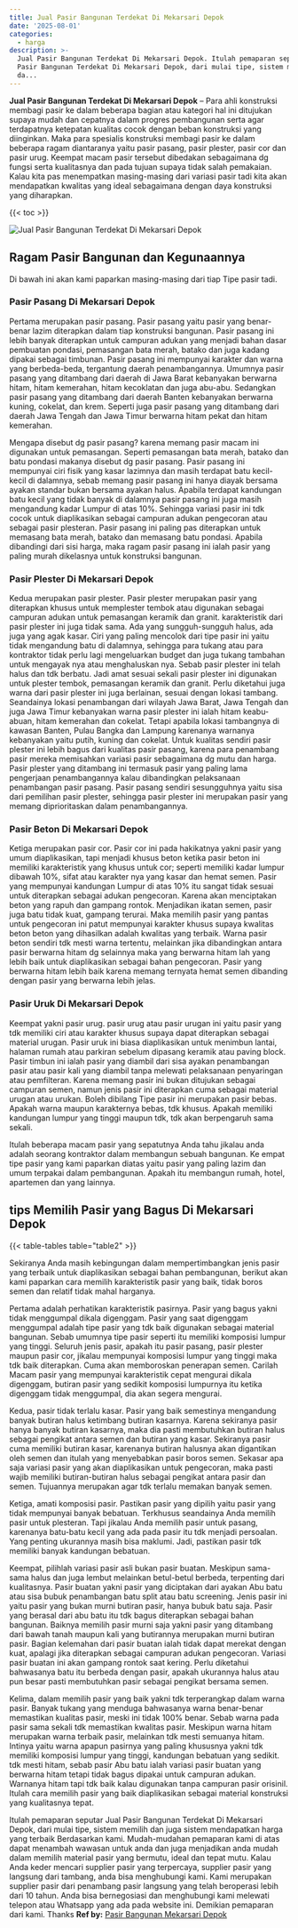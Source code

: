 ```yaml
---
title: Jual Pasir Bangunan Terdekat Di Mekarsari Depok
date: '2025-08-01'
categories:
  - harga
description: >-
  Jual Pasir Bangunan Terdekat Di Mekarsari Depok. Itulah pemaparan seputar Jual
  Pasir Bangunan Terdekat Di Mekarsari Depok, dari mulai tipe, sistem memilih
  da...
---
```


**Jual Pasir Bangunan Terdekat Di Mekarsari Depok** – Para ahli konstruksi membagi pasir ke dalam beberapa bagian atau kategori hal ini ditujukan supaya mudah dan cepatnya dalam progres pembangunan serta agar terdapatnya ketepatan kualitas cocok dengan beban konstruksi yang diinginkan. Maka para spesialis konstruksi membagi pasir ke dalam beberapa ragam diantaranya yaitu pasir pasang, pasir plester, pasir cor dan pasir urug. Keempat macam pasir tersebut dibedakan sebagaimana dg fungsi serta kualitasnya dan pada tujuan supaya tidak salah pemakaian. Kalau kita pas menempatkan masing-masing dari variasi pasir tadi kita akan mendapatkan kwalitas yang ideal sebagaimana dengan daya konstruksi yang diharapkan.

{{< toc >}}

![Jual Pasir Bangunan Terdekat Di Mekarsari Depok](/images/jual-pasir-bangunan-53.png)

## Ragam Pasir Bangunan dan Kegunaannya

Di bawah ini akan kami paparkan masing-masing dari tiap Tipe pasir tadi.

### Pasir Pasang Di Mekarsari Depok

Pertama merupakan pasir pasang. Pasir pasang yaitu pasir yang benar-benar lazim diterapkan dalam tiap konstruksi bangunan. Pasir pasang ini lebih banyak diterapkan untuk campuran adukan yang menjadi bahan dasar pembuatan pondasi, pemasangan bata merah, batako dan juga kadang dipakai sebagai timbunan. Pasir pasang ini mempunyai karakter dan warna yang berbeda-beda, tergantung daerah penambangannya. Umumnya pasir pasang yang ditambang dari daerah di Jawa Barat kebanyakan berwarna hitam, hitam kemerahan, hitam kecoklatan dan juga abu-abu. Sedangkan pasir pasang yang ditambang dari daerah Banten kebanyakan berwarna kuning, cokelat, dan krem. Seperti juga pasir pasang yang ditambang dari daerah Jawa Tengah dan Jawa Timur berwarna hitam pekat dan hitam kemerahan.

Mengapa disebut dg pasir pasang? karena memang pasir macam ini digunakan untuk pemasangan. Seperti pemasangan bata merah, batako dan batu pondasi makanya disebut dg pasir pasang. Pasir pasang ini mempunyai ciri fisik yang kasar lazimnya dan masih terdapat batu kecil-kecil di dalamnya, sebab memang pasir pasang ini hanya diayak bersama ayakan standar bukan bersama ayakan halus. Apabila terdapat kandungan batu kecil yang tidak banyak di dalamnya pasir pasang ini juga masih mengandung kadar Lumpur di atas 10%. Sehingga variasi pasir ini tdk cocok untuk diaplikasikan sebagai campuran adukan pengecoran atau sebagai pasir plesteran. Pasir pasang ini paling pas diterapkan untuk memasang bata merah, batako dan memasang batu pondasi. Apabila dibandingi dari sisi harga, maka ragam pasir pasang ini ialah pasir yang paling murah dikelasnya untuk konstruksi bangunan.

### Pasir Plester Di Mekarsari Depok

Kedua merupakan pasir plester. Pasir plester merupakan pasir yang diterapkan khusus untuk memplester tembok atau digunakan sebagai campuran adukan untuk pemasangan keramik dan granit. karakteristik dari pasir plester ini juga tidak sama. Ada yang sungguh-sungguh halus, ada juga yang agak kasar. Ciri yang paling mencolok dari tipe pasir ini yaitu tidak mengandung batu di dalamnya, sehingga para tukang atau para kontraktor tidak perlu lagi mengeluarkan budget dan juga tukang tambahan untuk mengayak nya atau menghaluskan nya. Sebab pasir plester ini telah halus dan tdk berbatu. Jadi amat sesuai sekali pasir plester ini digunakan untuk plester tembok, pemasangan keramik dan granit. Perlu diketahui juga warna dari pasir plester ini juga berlainan, sesuai dengan lokasi tambang. Seandainya lokasi penambangan dari wilayah Jawa Barat, Jawa Tengah dan juga Jawa Timur kebanyakan warna pasir plester ini ialah hitam keabu-abuan, hitam kemerahan dan cokelat. Tetapi apabila lokasi tambangnya di kawasan Banten, Pulau Bangka dan Lampung karenanya warnanya kebanyakan yaitu putih, kuning dan cokelat. Untuk kualitas sendiri pasir plester ini lebih bagus dari kualitas pasir pasang, karena para penambang pasir mereka memisahkan variasi pasir sebagaimana dg mutu dan harga. Pasir plester yang ditambang ini termasuk pasir yang paling lama pengerjaan penambangannya kalau dibandingkan pelaksanaan penambangan pasir pasang. Pasir pasang sendiri sesungguhnya yaitu sisa dari pemilihan pasir plester, sehingga pasir plester ini merupakan pasir yang memang diprioritaskan dalam penambangannya.

### Pasir Beton Di Mekarsari Depok

Ketiga merupakan pasir cor. Pasir cor ini pada hakikatnya yakni pasir yang umum diaplikasikan, tapi menjadi khusus beton ketika pasir beton ini memiliki karakteristik yang khusus untuk cor; seperti memiliki kadar lumpur dibawah 10%, sifat atau karakter nya yang kasar dan hemat semen. Pasir yang mempunyai kandungan Lumpur di atas 10% itu sangat tidak sesuai untuk diterapkan sebagai adukan pengecoran. Karena akan menciptakan beton yang rapuh dan gampang rontok. Menjadikan ikatan semen, pasir juga batu tidak kuat, gampang terurai. Maka memilih pasir yang pantas untuk pengecoran ini patut mempunyai karakter khusus supaya kwalitas beton beton yang dihasilkan adalah kwalitas yang terbaik. Warna pasir beton sendiri tdk mesti warna tertentu, melainkan jika dibandingkan antara pasir berwarna hitam dg selainnya maka yang berwarna hitam lah yang lebih baik untuk diaplikasikan sebagai bahan pengecoran. Pasir yang berwarna hitam lebih baik karena memang ternyata hemat semen dibanding dengan pasir yang berwarna lebih jelas.

### Pasir Uruk Di Mekarsari Depok

Keempat yakni pasir urug. pasir urug atau pasir urugan ini yaitu pasir yang tdk memiliki ciri atau karakter khusus supaya dapat diterapkan sebagai material urugan. Pasir uruk ini biasa diaplikasikan untuk menimbun lantai, halaman rumah atau parkiran sebelum dipasang keramik atau paving block. Pasir timbun ini ialah pasir yang diambil dari sisa ayakan penambangan pasir atau pasir kali yang diambil tanpa melewati pelaksanaan penyaringan atau pemfilteran. Karena memang pasir ini bukan ditujukan sebagai campuran semen, namun jenis pasir ini diterapkan cuma sebagai material urugan atau urukan. Boleh dibilang Tipe pasir ini merupakan pasir bebas. Apakah warna maupun karakternya bebas, tdk khusus. Apakah memiliki kandungan lumpur yang tinggi maupun tdk, tdk akan berpengaruh sama sekali.

Itulah beberapa macam pasir yang sepatutnya Anda tahu jikalau anda adalah seorang kontraktor dalam membangun sebuah bangunan. Ke empat tipe pasir yang kami paparkan diatas yaitu pasir yang paling lazim dan umum terpakai dalam pembangunan. Apakah itu membangun rumah, hotel, apartemen dan yang lainnya.

## tips Memilih Pasir yang Bagus Di Mekarsari Depok

{{< table-tables table="table2" >}}

Sekiranya Anda masih kebingungan dalam mempertimbangkan jenis pasir yang terbaik untuk diaplikasikan sebagai bahan pembangunan, berikut akan kami paparkan cara memilih karakteristik pasir yang baik, tidak boros semen dan relatif tidak mahal harganya.

Pertama adalah perhatikan karakteristik pasirnya. Pasir yang bagus yakni tidak menggumpal dikala digenggam. Pasir yang saat digenggam menggumpal adalah tipe pasir yang tdk baik digunakan sebagai material bangunan. Sebab umumnya tipe pasir seperti itu memiliki komposisi lumpur yang tinggi. Seluruh jenis pasir, apakah itu pasir pasang, pasir plester maupun pasir cor, jikalau mempunyai komposisi lumpur yang tinggi maka tdk baik diterapkan. Cuma akan memboroskan penerapan semen. Carilah Macam pasir yang mempunyai karakteristik cepat mengurai dikala digenggam, butiran pasir yang sedikit komposisi lumpurnya itu ketika digenggam tidak menggumpal, dia akan segera mengurai.

Kedua, pasir tidak terlalu kasar. Pasir yang baik semestinya mengandung banyak butiran halus ketimbang butiran kasarnya. Karena sekiranya pasir hanya banyak butiran kasarnya, maka dia pasti membutuhkan butiran halus sebagai pengikat antara semen dan butiran yang kasar. Sekiranya pasir cuma memiliki butiran kasar, karenanya butiran halusnya akan digantikan oleh semen dan itulah yang menyebabkan pasir boros semen. Sekasar apa saja variasi pasir yang akan diaplikasikan untuk pengecoran, maka pasti wajib memiliki butiran-butiran halus sebagai pengikat antara pasir dan semen. Tujuannya merupakan agar tdk terlalu memakan banyak semen.

Ketiga, amati komposisi pasir. Pastikan pasir yang dipilih yaitu pasir yang tidak mempunyai banyak bebatuan. Terkhusus seandainya Anda memilih pasir untuk plesteran. Tapi jikalau Anda memilih pasir untuk pasang, karenanya batu-batu kecil yang ada pada pasir itu tdk menjadi persoalan. Yang penting ukurannya masih bisa maklumi. Jadi, pastikan pasir tdk memiliki banyak kandungan bebatuan.

Keempat, pilihlah variasi pasir asli bukan pasir buatan. Meskipun sama-sama halus dan juga lembut melainkan betul-betul berbeda, terpenting dari kualitasnya. Pasir buatan yakni pasir yang diciptakan dari ayakan Abu batu atau sisa bubuk penambangan batu split atau batu screening. Jenis pasir ini yaitu pasir yang bukan murni butiran pasir, hanya bubuk batu saja. Pasir yang berasal dari abu batu itu tdk bagus diterapkan sebagai bahan bangunan. Baiknya memilih pasir murni saja yakni pasir yang ditambang dari bawah tanah maupun kali yang butirannya merupakan murni butiran pasir. Bagian kelemahan dari pasir buatan ialah tidak dapat merekat dengan kuat, apalagi jika diterapkan sebagai campuran adukan pengecoran. Variasi pasir buatan ini akan gampang rontok saat kering. Perlu diketahui bahwasanya batu itu berbeda dengan pasir, apakah ukurannya halus atau pun besar pasti membutuhkan pasir sebagai pengikat bersama semen.

Kelima, dalam memilih pasir yang baik yakni tdk terperangkap dalam warna pasir. Banyak tukang yang menduga bahwasanya warna benar-benar memastikan kualitas pasir, meski ini tidak 100% benar. Sebab warna pada pasir sama sekali tdk memastikan kwalitas pasir. Meskipun warna hitam merupakan warna terbaik pasir, melainkan tdk mesti semuanya hitam. Intinya yaitu warna apapun pasirnya yang paling khususnya yakni tdk memiliki komposisi lumpur yang tinggi, kandungan bebatuan yang sedikit. tdk mesti hitam, sebab pasir Abu batu ialah variasi pasir buatan yang berwarna hitam tetapi tidak bagus dipakai untuk campuran adukan. Warnanya hitam tapi tdk baik kalau digunakan tanpa campuran pasir orisinil. Itulah cara memilih pasir yang baik diaplikasikan sebagai material konstruksi yang kualitasnya tepat.

Itulah pemaparan seputar Jual Pasir Bangunan Terdekat Di Mekarsari Depok, dari mulai tipe, sistem memilih dan juga sistem mendapatkan harga yang terbaik Berdasarkan kami. Mudah-mudahan pemaparan kami di atas dapat menambah wawasan untuk anda dan juga menjadikan anda mudah dalam memilih material pasir yang bermutu, ideal dan tepat mutu. Kalau Anda keder mencari supplier pasir yang terpercaya, supplier pasir yang langsung dari tambang, anda bisa menghubungi kami. Kami merupakan supplier pasir dari penambang pasir langsung yang telah beroperasi lebih dari 10 tahun. Anda bisa bernegosiasi dan menghubungi kami melewati telepon atau Whatsapp yang ada pada website ini. Demikian pemaparan dari kami. Thanks
**Ref by:** [Pasir Bangunan Mekarsari Depok](https://id.wikipedia.org/wiki/Pasir)

